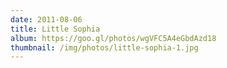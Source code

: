 ```yaml
---
date: 2011-08-06
title: Little Sophia
album: https://goo.gl/photos/wgVFC5A4eGbdAzd18
thumbnail: /img/photos/little-sophia-1.jpg
---
```

